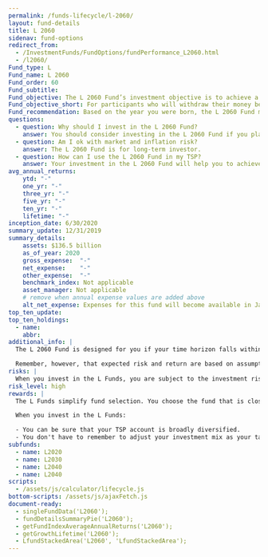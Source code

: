 ```yaml
---
permalink: /funds-lifecycle/l-2060/
layout: fund-details
title: L 2060
sidenav: fund-options
redirect_from:
  - /InvestmentFunds/FundOptions/fundPerformance_L2060.html
  - /l2060/
Fund_type: L
Fund_name: L 2060
Fund_order: 60
Fund_subtitle:
Fund_objective: The L 2060 Fund’s investment objective is to achieve a high level of growth with a very low emphasis on preservation of assets. The Fund's allocation in the G, F, C, S, and I Funds is adjusted quarterly. The L 2060 Fund will roll into the L Income Fund automatically in July 2060 when its allocation becomes the same as the allocation of the L Income Fund.
Fund_objective_short: For participants who will withdraw their money beginning 2058 through 2062.
Fund_recommendation: Based on the year you were born, the L 2060 Fund may be a good choice for you because you could have decades until retirement and can ride out any fluctuations in the market.
questions:
  - question: Why should I invest in the L 2060 Fund?
    answer: You should consider investing in the L 2060 Fund if you plan to withdraw from your account between 2058 – 2062.
  - question: Am I ok with market and inflation risk?
    answer: The L 2060 Fund is for long-term investor.
  - question: How can I use the L 2060 Fund in my TSP?
    answer: Your investment in the L 2060 Fund will help you to achieve the best expected return for the amount of expected risk that is appropriate for your time horizon. The L 2060 Fund makes the investing process easy for you because you do not have to figure out how to diversify your account or how and when to rebalance - it’s done for you.
avg_annual_returns:
    ytd: "-"
    one_yr: "-"
    three_yr: "-"
    five_yr: "-"
    ten_yr: "-"
    lifetime: "-"
inception_date: 6/30/2020
summary_update: 12/31/2019
summary_details:
    assets: $136.5 billion
    as_of_year: 2020
    gross_expense:  "-"
    net_expense:    "-"
    other_expense:  "-"
    benchmark_index: Not applicable
    asset_manager: Not applicable
    # remove when annual expense values are added above
    alt_net_expense: Expenses for this fund will become available in January 2021.
top_ten_update:
top_ten_holdings:
  - name:
    abbr:
additional_info: |
  The L 2060 Fund is designed for you if your time horizon falls within the 2058 through 2062 range. The asset allocation of this fund is adjusted quarterly, moving to a more conservative mix, gradually approaching that of the L Income Fund. Between quarterly adjustments, the asset allocation of the L 2060 Fund is maintained through daily rebalancing to the fund’s target allocation.

  Remember, however, that expected risk and return are based on assumptions about future economic conditions and investment performance. There is no guaranteed rate of return for any period, either short-term or long-term. For the fund’s historical returns, visit [Share Price History]({{ site.baseurl }}/fund-performance/share-price-history/). Past performance does not guarantee future results.
risks: |
  When you invest in the L Funds, you are subject to the investment risks associated with the G, F, C, S, and I funds. Your account is not guaranteed against loss. The L Funds can have periods of gain and loss, just as the individual TSP funds do.
risk_level: high
rewards: |
  The L Funds simplify fund selection. You choose the fund that is closest to your target date (or, if your target date falls between the target dates that are offered, you can split your account between the two target date funds closest to your time horizon).

  When you invest in the L Funds:

  - You can be sure that your TSP account is broadly diversified.
  - You don't have to remember to adjust your investment mix as your target date approaches - it's done for you.
subfunds:
  - name: L2020
  - name: L2030
  - name: L2040
  - name: L2040
scripts:
  - /assets/js/calculator/lifecycle.js
bottom-scripts: /assets/js/ajaxFetch.js
document-ready:
  - singleFundData('L2060');
  - fundDetailsSummaryPie('L2060');
  - getFundIndexAverageAnnualReturns('L2060');
  - getGrowthLifetime('L2060');
  - LfundStackedArea('L2060', 'LfundStackedArea');
---
```


